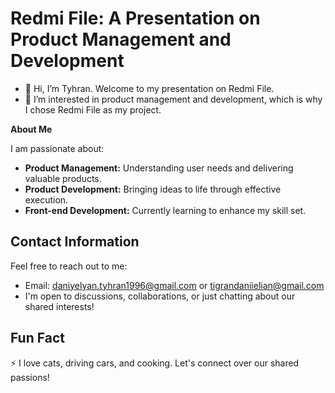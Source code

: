 
# Redmi File: A Presentation on Product Management and Development


- 👋 Hi, I’m Tyhran. Welcome to my presentation on Redmi File.
- 👀 I’m interested in product management and development, which is why I chose Redmi File as my project.

**About Me**

I am passionate about:
- **Product Management:** Understanding user needs and delivering valuable products.
- **Product Development:** Bringing ideas to life through effective execution.
- **Front-end Development:** Currently learning to enhance my skill set.

## Contact Information

Feel free to reach out to me:
- Email: [daniyelyan.tyhran1996@gmail.com](mailto:daniyelyan.tyhran1996@gmail.com) or [tigrandaniielian@gmail.com](mailto:tigrandaniielian@gmail.com)
- I'm open to discussions, collaborations, or just chatting about our shared interests!

## Fun Fact

⚡ I love cats, driving cars, and cooking. Let's connect over our shared passions!


<!---
TyhranPO/TyhranPO is a ✨ special ✨ repository because its `README.md` (this file) appears on your GitHub profile.
You can click the Preview link to take a look at your changes.
--->
